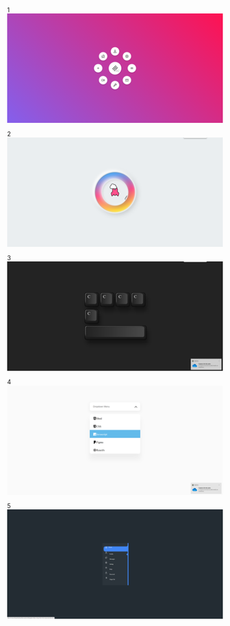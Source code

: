 1
![alt text](https://github.com/RaphaelStopa/five_html_and_css_projects---number_4/blob/master/Animated%20Circular%20Navigation%20Menu%20using%20Html%20CSS%20%26%20Vanilla%20Javascript/2022-01-05%20(1).png)

2
![alt text](https://github.com/RaphaelStopa/five_html_and_css_projects---number_4/blob/master/CSS%20Animation%20Effects%20%20Neumorphism%20Effect%20with%20Soft%20Gradient%20%26%20Animated%20Rocket/2022-01-05%20(2).png)

3
![alt text](https://github.com/RaphaelStopa/five_html_and_css_projects---number_4/blob/master/CSS%20Only%20Keyboard%20Keys%20UI%20Design/2022-01-05%20(4).png)

4
![alt text](https://github.com/RaphaelStopa/five_html_and_css_projects---number_4/blob/master/Custom%20Select%20Menu%20Dropdown%20using%20Html%20CSS%20%26%20Vanilla%20Javascript/2022-01-05%20(6).png)

5
![alt text](https://github.com/RaphaelStopa/five_html_and_css_projects---number_4/blob/master/Navigation%20Menu%20Using%20Html%20CSS%20%26%20Javascript/2022-01-05%20(7).png)

